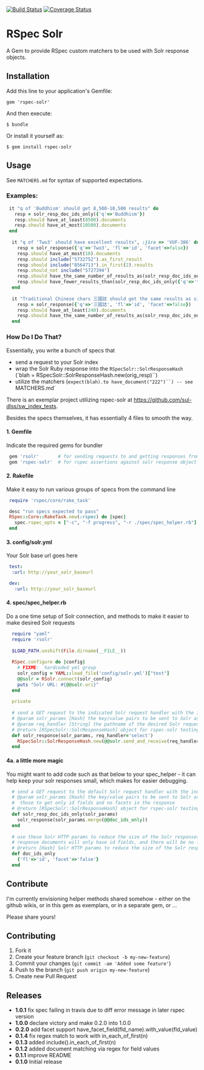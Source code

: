 [![Build Status](https://travis-ci.org/sul-dlss/rspec-solr.svg?branch=master)](https://travis-ci.org/sul-dlss/rspec-solr)
[![Coverage Status](https://coveralls.io/repos/sul-dlss/rspec-solr/badge.svg)](https://coveralls.io/r/sul-dlss/rspec-solr)

# RSpec Solr

A Gem to provide RSpec custom matchers to be used with Solr response objects.

## Installation

Add this line to your application's Gemfile:

    gem 'rspec-solr'

And then execute:

    $ bundle

Or install it yourself as:

    $ gem install rspec-solr

## Usage

See `MATCHERS.md` for syntax of supported expectations.

### Examples:

```ruby
 it "q of 'Buddhism' should get 8,500-10,500 results" do
   resp = solr_resp_doc_ids_only({'q'=>'Buddhism'})
   resp.should have_at_least(8500).documents
   resp.should have_at_most(10500).documents
 end
 
  it "q of 'Two3' should have excellent results", :jira => 'VUF-386' do
    resp = solr_response({'q'=>'Two3', 'fl'=>'id', 'facet'=>false}) 
    resp.should have_at_most(10).documents
    resp.should include("5732752").as_first_result
    resp.should include("8564713").in_first(2).results
    resp.should_not include("5727394")
    resp.should have_the_same_number_of_results_as(solr_resp_doc_ids_only({'q'=>'two3'}))
    resp.should have_fewer_results_than(solr_resp_doc_ids_only({'q'=>'two 3'}))
  end
 
  it "Traditional Chinese chars 三國誌 should get the same results as simplified chars 三国志" do
  	resp = solr_response({'q'=>'三國誌', 'fl'=>'id', 'facet'=>false}) 
    resp.should have_at_least(240).documents
    resp.should have_the_same_number_of_results_as(solr_resp_doc_ids_only({'q'=>'三国志'})) 
  end
```

### How Do I Do That?

Essentially, you write a bunch of specs that
* send a request to your Solr index
* wrap the Solr Ruby response into the `RSpecSolr::SolrResponseHash`  (`blah = RSpecSolr::SolrResponseHash.new(orig_resp)``)
* utilize the matchers (`expect(blah).to have_document("222")``) -- see `MATCHERS.md`

There is an exemplar project utilizing rspec-solr at https://github.com/sul-dlss/sw_index_tests.  

Besides the specs themselves, it has essentially 4 files to smooth the way.

#### 1. Gemfile
Indicate the required gems for bundler

```ruby
 gem 'rsolr'       # for sending requests to and getting responses from solr
 gem 'rspec-solr'  # for rspec assertions against solr response object
```

#### 2. Rakefile
Make it easy to run various groups of specs from the command line

```ruby
 require 'rspec/core/rake_task'

 desc "run specs expected to pass" 
 RSpec::Core::RakeTask.new(:rspec) do |spec|
   spec.rspec_opts = ["-c", "-f progress", "-r ./spec/spec_helper.rb"]
 end
```

#### 3. config/solr.yml
Your Solr base url goes here

```yaml
 test:
  :url: http://your_solr_baseurl

 dev:
   :url: http://your_solr_baseurl
```

#### 4. spec/spec_helper.rb
Do a one time setup of Solr connection, and methods to make it easier to make desired Solr requests

```ruby
  require "yaml"
  require 'rsolr'
  
  $LOAD_PATH.unshift(File.dirname(__FILE__))
  
  RSpec.configure do |config|
    # FIXME:  hardcoded yml group
    solr_config = YAML::load_file('config/solr.yml')["test"]
    @@solr = RSolr.connect(solr_config)
    puts "Solr URL: #{@@solr.uri}"
  end
  
  private
  
  # send a GET request to the indicated Solr request handler with the indicated Solr parameters
  # @param solr_params [Hash] the key/value pairs to be sent to Solr as HTTP parameters
  # @param req_handler [String] the pathname of the desired Solr request handler (defaults to 'select') 
  # @return [RSpecSolr::SolrResponseHash] object for rspec-solr testing the Solr response 
  def solr_response(solr_params, req_handler='select')  
    RSpecSolr::SolrResponseHash.new(@@solr.send_and_receive(req_handler, {:method => :get, :params => solr_params}))
  end
```

#### 4a.  a little more magic
You might want to add code such as that below to your spec_helper - it can help keep your solr responses small, which makes for easier debugging.
  
```ruby
  # send a GET request to the default Solr request handler with the indicated Solr parameters
  # @param solr_params [Hash] the key/value pairs to be sent to Solr as HTTP parameters, in addition to 
  #  those to get only id fields and no facets in the response
  # @return [RSpecSolr::SolrResponseHash] object for rspec-solr testing the Solr response 
  def solr_resp_doc_ids_only(solr_params)
    solr_response(solr_params.merge(@@doc_ids_only))
  end
  
  # use these Solr HTTP params to reduce the size of the Solr responses
  # response documents will only have id fields, and there will be no facets in the response
  # @return [Hash] Solr HTTP params to reduce the size of the Solr responses
  def doc_ids_only
    {'fl'=>'id', 'facet'=>'false'}
  end
```

## Contribute

I'm currently envisioning helper methods shared somehow - either on the github wikis, or in this gem as exemplars, or in a separate gem, or ...

Please share yours!

## Contributing

1. Fork it
2. Create your feature branch (`git checkout -b my-new-feature`)
3. Commit your changes (`git commit -am 'Added some feature'`)
4. Push to the branch (`git push origin my-new-feature`)
5. Create new Pull Request

## Releases
- <b>1.0.1</b> fix spec failing in travis due to diff error message in later rspec version
- <b>1.0.0</b> declare victory and make 0.2.0 into 1.0.0
- <b>0.2.0</b> add facet support  have_facet_field(fld_name).with_value(fld_value)
- <b>0.1.4</b> fix regex match to work with in_each_of_first(n)
- <b>0.1.3</b> added include().in_each_of_first(n)
- <b>0.1.2</b> added document matching via regex for field values 
- <b>0.1.1</b> improve README
- <b>0.1.0</b> Initial release
